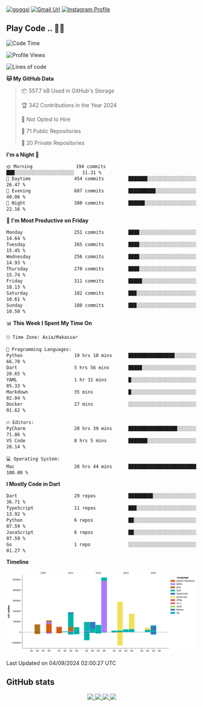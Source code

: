 [![goggxi](https://img.shields.io/badge/Portofolio-Goggxi-orange)](https://goggxi.github.io)
[![Gmail Url](https://img.shields.io/twitter/url?label=Goggxi@gmail.com&logo=gmail&style=social&url=http%3A%2F%2Fmailto%3Acontact.Goggxi@gmail.com)](mailto:Goggxi@gmail.com) [![Instagram Profile](https://img.shields.io/twitter/url?label=moh_rifkan&logo=instagram&style=social&url=https://www.instagram.com/moh_rifkan/)](https://www.instagram.com/moh_rifkan/)

## Play Code .. 💬🚀

<!-- [![Moh Rifkan GitHub stats](https://github-readme-stats.vercel.app/api?username=goggxi&count_private=true&show_icons=true&theme=dracula&custom_title=Goggxi%20Statistic%20🚀)](https://github.com/goggxi/goggxi)

[![Top Langs](https://github-readme-stats.vercel.app/api/top-langs/?username=goggxi&langs_count=8&layout=compact&show_icons=true&theme=dracula)](https://github.com/goggxi/goggxi) -->

<!--START_SECTION:waka-->
![Code Time](http://img.shields.io/badge/Code%20Time-3%2C259%20hrs%2058%20mins-blue)

![Profile Views](http://img.shields.io/badge/Profile%20Views-3-blue)

![Lines of code](https://img.shields.io/badge/From%20Hello%20World%20I%27ve%20Written-1.9%20million%20lines%20of%20code-blue)

**🐱 My GitHub Data** 

> 📦 557.7 kB Used in GitHub's Storage 
 > 
> 🏆 342 Contributions in the Year 2024
 > 
> 🚫 Not Opted to Hire
 > 
> 📜 71 Public Repositories 
 > 
> 🔑 20 Private Repositories 
 > 
**I'm a Night 🦉** 

```text
🌞 Morning                194 commits         ███░░░░░░░░░░░░░░░░░░░░░░   11.31 % 
🌆 Daytime                454 commits         ███████░░░░░░░░░░░░░░░░░░   26.47 % 
🌃 Evening                687 commits         ██████████░░░░░░░░░░░░░░░   40.06 % 
🌙 Night                  380 commits         ██████░░░░░░░░░░░░░░░░░░░   22.16 % 
```
📅 **I'm Most Productive on Friday** 

```text
Monday                   251 commits         ████░░░░░░░░░░░░░░░░░░░░░   14.64 % 
Tuesday                  265 commits         ████░░░░░░░░░░░░░░░░░░░░░   15.45 % 
Wednesday                256 commits         ████░░░░░░░░░░░░░░░░░░░░░   14.93 % 
Thursday                 270 commits         ████░░░░░░░░░░░░░░░░░░░░░   15.74 % 
Friday                   311 commits         █████░░░░░░░░░░░░░░░░░░░░   18.13 % 
Saturday                 182 commits         ███░░░░░░░░░░░░░░░░░░░░░░   10.61 % 
Sunday                   180 commits         ███░░░░░░░░░░░░░░░░░░░░░░   10.50 % 
```


📊 **This Week I Spent My Time On** 

```text
🕑︎ Time Zone: Asia/Makassar

💬 Programming Languages: 
Python                   19 hrs 10 mins      █████████████████░░░░░░░░   66.70 % 
Dart                     5 hrs 56 mins       █████░░░░░░░░░░░░░░░░░░░░   20.65 % 
YAML                     1 hr 31 mins        █░░░░░░░░░░░░░░░░░░░░░░░░   05.33 % 
Markdown                 35 mins             █░░░░░░░░░░░░░░░░░░░░░░░░   02.04 % 
Docker                   27 mins             ░░░░░░░░░░░░░░░░░░░░░░░░░   01.62 % 

🔥 Editors: 
PyCharm                  20 hrs 39 mins      ██████████████████░░░░░░░   71.86 % 
VS Code                  8 hrs 5 mins        ███████░░░░░░░░░░░░░░░░░░   28.14 % 

💻 Operating System: 
Mac                      28 hrs 44 mins      █████████████████████████   100.00 % 
```

**I Mostly Code in Dart** 

```text
Dart                     29 repos            █████████░░░░░░░░░░░░░░░░   36.71 % 
TypeScript               11 repos            ███░░░░░░░░░░░░░░░░░░░░░░   13.92 % 
Python                   6 repos             ██░░░░░░░░░░░░░░░░░░░░░░░   07.59 % 
JavaScript               6 repos             ██░░░░░░░░░░░░░░░░░░░░░░░   07.59 % 
Go                       1 repo              ░░░░░░░░░░░░░░░░░░░░░░░░░   01.27 % 
```



**Timeline**

![Lines of Code chart](https://raw.githubusercontent.com/Goggxi/Goggxi/main/assets/bar_graph.png)


 Last Updated on 04/09/2024 02:00:27 UTC
<!--END_SECTION:waka-->

## GitHub stats

<p align="center">
  <a href="https://github.com/goggxi">
    <img src="http://github-profile-summary-cards.vercel.app/api/cards/profile-details?username=goggxi&theme=transparent" />
  </a>
  <a href="https://github.com/goggxi">
    <img src="https://github-readme-streak-stats.herokuapp.com/?user=goggxi&hide_border=true&card_width=338&theme=transparent" />
  </a>
  <a href="https://github.com/goggxi">
    <img src="http://github-profile-summary-cards.vercel.app/api/cards/stats?username=goggxi&theme=transparent" />
  </a>
  <a href="https://github.com/goggxi">
    <img src="https://github-readme-stats.vercel.app/api/top-langs/?username=goggxi&langs_count=10&exclude_repo=&hide=c,makefile,html,css,sass,nix,nunjucks,tsql,dockerfile,shell&card_width=699&hide_border=true&theme=transparent" />
  </a>
  <!-- <br/>
  <a href="https://github.com/goggxi">
    <img src="https://komarev.com/ghpvc/?username=goggxi&color=blue&style=flat" />
  </a> -->
</p>
